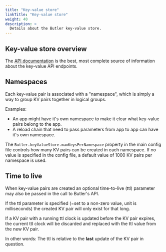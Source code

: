 ```yaml
---
title: "Key-value store"
linkTitle: "Key-value store"
weight: 40
description: >
  Details about the Butler key-value store. 
---
```


## Key-value store overview

The [API documentation](http://localhost:1313/docs/reference/rest_api/) is the best, most complete source of information about the key-value API endpoints.

## Namespaces

Each key-value pair is associated with a "namespace", which is simply a way to group KV pairs together in logical groups.

Examples:

* An app might have it's own namespace to make it clear what key-value pairs belong to the app.
* A reload chain that need to pass parameters from app to app can have it's own namespace.

The `Butler.keyValueStore.maxKeysPerNamespace` property in the main config file controls how many KV pairs can be created in each namespace. If no value is specified in the config file, a default value of 1000 KV pairs per namespace is used.

## Time to live

When key-value pairs are created an optional time-to-live (ttl) parameter may also be passed in the call to Butler's API.

If the ttl parameter is specified (=set to a non-zero value, unit is milliseconds) the created KV pair will only exist for that long.

If a KV pair with a running ttl clock is updated before the KV pair expires, the current ttl clock will be discarded and replaced with the ttl value from the new KV pair.

In other words: The ttl is relative to the **last** update of the KV pair in question.
